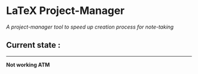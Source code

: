 # LaTeX Project-Manager
*A project-manager tool to speed up creation process for note-taking*

## Current state :
---
**Not working ATM**
